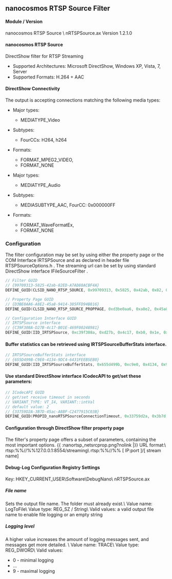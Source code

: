 ## nanocosmos RTSP Source Filter

#### Module / Version

nanocosmos RTSP Source \\
nRTSPSource.ax  Version 1.2.1.0

#### nanocosmos RTSP Source 

DirectShow filter for RTSP Streaming
  * Supported Architectures: Microsoft DirectShow, Windows XP, Vista, 7, Server
  * Supported Formats: H.264 + AAC

#### DirectShow Connectivity

The output is accepting connections matching the following media types:

  * Major types:
    * MEDIATYPE_Video
  * Subtypes:
    * FourCCs: H264, h264
  * Formats:
    * FORMAT_MPEG2_VIDEO,
    * FORMAT_NONE

  * Major types:
    * MEDIATYPE_Audio
  * Subtypes:
    * MEDIASUBTYPE_AAC,  FourCC: 0x000000FF
  * Formats:
    * FORMAT_WaveFormatEx,
    * FORMAT_NONE

### Configuration

The filter configuration may be set by using either the property page or the COM Interface IRTSPSource and as declared in header file RTSPSourceOptions.h . The streaming url can be set by using standard DirectShow interface IFileSourceFilter .

```cpp
// Filter GUID
// {99709313-5825-42ab-82ED-A7AD88ACBF4A}
DEFINE_GUID(CLSID_NANO_RTSP_SOURCE, 0x99709313, 0x5825, 0x42ab, 0x82, 0xed, 0xa7, 0xad, 0x88, 0xac, 0xbf, 0x4a);

// Property Page GUID
// {D3BE0AA6-A8E2-45a8-9414-385FFD94B816}
DEFINE_GUID(CLSID_NANO_RTSP_SOURCE_PROPPAGE, 0xd3be0aa6, 0xa8e2, 0x45a8, 0x94, 0x14, 0x38, 0x5f, 0xfd, 0x94, 0xb8, 0x16);

// Configuration Interface GUID
// IRTSPSource interface
// {C39F308A-D27B-4c17-B01E-469F00248981}
DEFINE_GUID(IID_IRTSPSource, 0xc39f308a, 0xd27b, 0x4c17, 0xb0, 0x1e, 0x46, 0x9f, 0x0, 0x24, 0x89, 0x81);
```

#### Buffer statistics can be retrieved using IRTSPSourceBufferStats interface.

```cpp
// IRTSPSourceBufferStats interface
// {655D499B-C9E0-4134-9DC4-6431FEEB5EB0}
DEFINE_GUID(IID_IRTSPSourceBufferStats, 0x655d499b, 0xc9e0, 0x4134, 0x9d, 0xc4, 0x64, 0x31, 0xfe, 0xeb, 0x5e, 0xb0);
```

#### Use standard DirectShow interface ICodecAPI to get/set these parameters:

```cpp
// ICodecAPI GUID
// get/set receive timeout in seconds
// VARIANT_TYPE: VT_I4, VARIANT::intVal
// default value: 2
// {33759D2A-3B7D-45ac-A8BF-C2477915C03B}
DEFINE_GUID(PROPID_nanoRTSPSourceConnectionTimeout, 0x33759d2a, 0x3b7d, 0x45ac, 0xa8, 0xbf, 0xc2, 0x47, 0x79, 0x15, 0xc0, 0x3b);
```

#### Configuration through DirectShow filter property page

The filter's property page offers a subset of parameters, containing the most important options.
{{ :nanortsp_netsrcprop.png?nolink |}}
URL format:\\
rtsp:%%//%%127.0.0.1:8554/streaming\\
rtsp:%%//%% [ IP:port ]/[ stream name]

#### Debug-Log Configuration Registry Settings

Key: HKEY_CURRENT_USER\Software\DebugNano\ nRTSPSource.ax  

##### File name

Sets the output file name. The folder must already exist.\\
Value name: 	LogToFile\\
Value type: 	REG_SZ / String\\
Valid values:	a valid output file name to enable file logging or an empty string

##### Logging level

A higher value increases the amount of logging messages sent, and messages get more detailed. \\
Value name: 	TRACE\\
Value type: 	REG_DWORD\\
Valid values:
  * 0 - minimal logging
  * …
  * 9 - maximal logging
